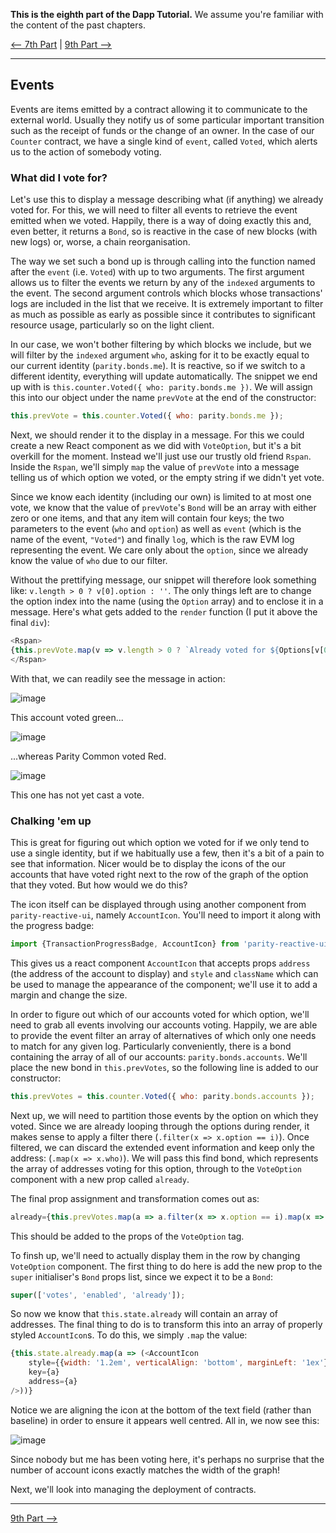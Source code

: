 **This is the eighth part of the Dapp Tutorial.** We assume you're familiar with the content of the past chapters.

[⟵ 7th Part](https://github.com/paritytech/parity/wiki/Tutorial-Part-VII) | [9th Part ⟶](https://github.com/paritytech/parity/wiki/Tutorial-Part-IX)

----

## Events

Events are items emitted by a contract allowing it to communicate to the external world. Usually they notify us of some particular important transition such as the receipt of funds or the change of an owner. In the case of our `Counter` contract, we have a single kind of `event`, called `Voted`, which alerts us to the action of somebody voting.

### What did I vote for?

Let's use this to display a message describing what (if anything) we already voted for. For this, we will need to filter all events to retrieve the event emitted when we voted. Happily, there is a way of doing exactly this and, even better, it returns a `Bond`, so is reactive in the case of new blocks (with new logs) or, worse, a chain reorganisation.

The way we set such a bond up is through calling into the function named after the `event` (i.e. `Voted`) with up to two arguments. The first argument allows us to filter the events we return by any of the `indexed` arguments to the event. The second argument controls which blocks whose transactions' logs are included in the list that we receive. It is extremely important to filter as much as possible as early as possible since it contributes to significant resource usage, particularly so on the light client.

In our case, we won't bother filtering by which blocks we include, but we will filter by the `indexed` argument `who`, asking for it to be exactly equal to our current identity (`parity.bonds.me`). It is reactive, so if we switch to a different identity, everything will update automatically. The snippet we end up with is `this.counter.Voted({ who: parity.bonds.me })`. We will assign this into our object under the name `prevVote` at the end of the constructor:

```js
this.prevVote = this.counter.Voted({ who: parity.bonds.me });
```

Next, we should render it to the display in a message. For this we could create a new React component as we did with `VoteOption`, but it's a bit overkill for the moment. Instead we'll just use our trustly old friend `Rspan`. Inside the `Rspan`, we'll simply `map` the value of `prevVote` into a message telling us of which option we voted, or the empty string if we didn't yet vote.

Since we know each identity (including our own) is limited to at most one vote, we know that the value of `prevVote`'s `Bond` will be an array with either zero or one items, and that any item will contain four keys; the two parameters to the event (`who` and `option`) as well as `event` (which is the name of the event, `"Voted"`) and finally `log`, which is the raw EVM log representing the event. We care only about the `option`, since we already know the value of `who` due to our filter.

Without the prettifying message, our snippet will therefore look something like: `v.length > 0 ? v[0].option : ''`. The only things left are to change the option index into the name (using the `Option` array) and to enclose it in a message. Here's what gets added to the `render` function (I put it above the final `div`):

```js
<Rspan>
{this.prevVote.map(v => v.length > 0 ? `Already voted for ${Options[v[0].option]}` : '')}
</Rspan>
```

With that, we can readily see the message in action:

![image](https://cloud.githubusercontent.com/assets/138296/24864358/426e94a0-1e04-11e7-9253-8e3423268892.png)

This account voted green...

![image](https://cloud.githubusercontent.com/assets/138296/24864365/47c02b30-1e04-11e7-88c6-79f5ef31d4f4.png)

...whereas Parity Common voted Red.

![image](https://cloud.githubusercontent.com/assets/138296/24864351/3a4fbb28-1e04-11e7-8879-6f1538af2cb8.png)

This one has not yet cast a vote.

### Chalking 'em up

This is great for figuring out which option we voted for if we only tend to use a single identity, but if we habitually use a few, then it's a bit of a pain to see that information. Nicer would be to display the icons of the our accounts that have voted right next to the row of the graph of the option that they voted. But how would we do this?

The icon itself can be displayed through using another component from `parity-reactive-ui`, namely `AccountIcon`. You'll need to import it along with the progress badge:

```js
import {TransactionProgressBadge, AccountIcon} from 'parity-reactive-ui';
```

This gives us a react component `AccountIcon` that accepts props `address` (the address of the account to display) and `style` and `className` which can be used to manage the appearance of the component; we'll use it to add a margin and change the size.

In order to figure out which of our accounts voted for which option, we'll need to grab all events involving our accounts voting. Happily, we are able to provide the event filter an array of alternatives of which only one needs to match for any given log. Particularly conveniently, there is a bond containing the array of all of our accounts: `parity.bonds.accounts`. We'll place the new bond in `this.prevVotes`, so the following line is added to our constructor:

```js
this.prevVotes = this.counter.Voted({ who: parity.bonds.accounts });
```

Next up, we will need to partition those events by the option on which they voted. Since we are already looping through the options during render, it makes sense to apply a filter there (`.filter(x => x.option == i)`). Once filtered, we can discard the extended event information and keep only the address: (`.map(x => x.who)`). We will pass this find bond, which represents the array of addresses voting for this option, through to the `VoteOption` component with a new prop called `already`.

The final prop assignment and transformation comes out as:

```js
already={this.prevVotes.map(a => a.filter(x => x.option == i).map(x => x.who))}
```

This should be added to the props of the `VoteOption` tag.

To finsh up, we'll need to actually display them in the row by changing `VoteOption` component. The first thing to do here is add the new prop to the `super` initialiser's `Bond` props list, since we expect it to be a `Bond`:

```js
super(['votes', 'enabled', 'already']);
```

So now we know that `this.state.already` will contain an array of addresses. The final thing to do is to transform this into an array of properly styled `AccountIcon`s. To do this, we simply `.map` the value:

```js
{this.state.already.map(a => (<AccountIcon
	style={{width: '1.2em', verticalAlign: 'bottom', marginLeft: '1ex'}}
	key={a}
	address={a}
/>))}
```

Notice we are aligning the icon at the bottom of the text field (rather than baseline) in order to ensure it appears well centred. All in, we now see this:

![image](https://cloud.githubusercontent.com/assets/138296/24864065/5e3644ae-1e03-11e7-9046-80d58a84bdb3.png)

Since nobody but me has been voting here, it's perhaps no surprise that the number of account icons exactly matches the width of the graph!

Next, we'll look into managing the deployment of contracts.

----

[9th Part ⟶](https://github.com/paritytech/parity/wiki/Tutorial-Part-IX)
